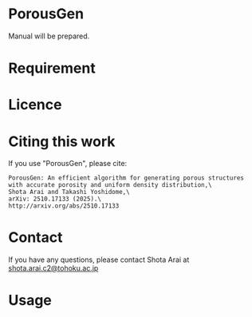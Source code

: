 # PorousGen

Manual will be prepared.


# Requirement


# Licence

# Citing this work
If you use "PorousGen", please cite:
```
PorousGen: An efficient algorithm for generating porous structures with accurate porosity and uniform density distribution,\
Shota Arai and Takashi Yoshidome,\
arXiv: 2510.17133 (2025).\
http://arxiv.org/abs/2510.17133
```

# Contact
If you have any questions, please contact Shota Arai at<br>
shota.arai.c2@tohoku.ac.jp

# Usage
